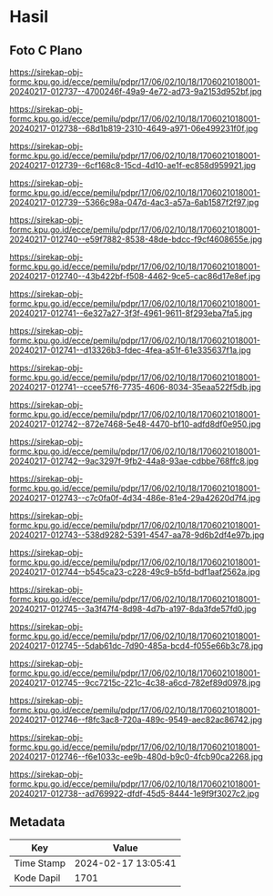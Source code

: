 # Hasil

## Foto C Plano

https://sirekap-obj-formc.kpu.go.id/ecce/pemilu/pdpr/17/06/02/10/18/1706021018001-20240217-012737--4700246f-49a9-4e72-ad73-9a2153d952bf.jpg

https://sirekap-obj-formc.kpu.go.id/ecce/pemilu/pdpr/17/06/02/10/18/1706021018001-20240217-012738--68d1b819-2310-4649-a971-06e499231f0f.jpg

https://sirekap-obj-formc.kpu.go.id/ecce/pemilu/pdpr/17/06/02/10/18/1706021018001-20240217-012739--6cf168c8-15cd-4d10-ae1f-ec858d959921.jpg

https://sirekap-obj-formc.kpu.go.id/ecce/pemilu/pdpr/17/06/02/10/18/1706021018001-20240217-012739--5366c98a-047d-4ac3-a57a-6ab1587f2f97.jpg

https://sirekap-obj-formc.kpu.go.id/ecce/pemilu/pdpr/17/06/02/10/18/1706021018001-20240217-012740--e59f7882-8538-48de-bdcc-f9cf4608655e.jpg

https://sirekap-obj-formc.kpu.go.id/ecce/pemilu/pdpr/17/06/02/10/18/1706021018001-20240217-012740--43b422bf-f508-4462-9ce5-cac86d17e8ef.jpg

https://sirekap-obj-formc.kpu.go.id/ecce/pemilu/pdpr/17/06/02/10/18/1706021018001-20240217-012741--6e327a27-3f3f-4961-9611-8f293eba7fa5.jpg

https://sirekap-obj-formc.kpu.go.id/ecce/pemilu/pdpr/17/06/02/10/18/1706021018001-20240217-012741--d13326b3-fdec-4fea-a51f-61e335637f1a.jpg

https://sirekap-obj-formc.kpu.go.id/ecce/pemilu/pdpr/17/06/02/10/18/1706021018001-20240217-012741--ccee57f6-7735-4606-8034-35eaa522f5db.jpg

https://sirekap-obj-formc.kpu.go.id/ecce/pemilu/pdpr/17/06/02/10/18/1706021018001-20240217-012742--872e7468-5e48-4470-bf10-adfd8df0e950.jpg

https://sirekap-obj-formc.kpu.go.id/ecce/pemilu/pdpr/17/06/02/10/18/1706021018001-20240217-012742--9ac3297f-9fb2-44a8-93ae-cdbbe768ffc8.jpg

https://sirekap-obj-formc.kpu.go.id/ecce/pemilu/pdpr/17/06/02/10/18/1706021018001-20240217-012743--c7c0fa0f-4d34-486e-81e4-29a42620d7f4.jpg

https://sirekap-obj-formc.kpu.go.id/ecce/pemilu/pdpr/17/06/02/10/18/1706021018001-20240217-012743--538d9282-5391-4547-aa78-9d6b2df4e97b.jpg

https://sirekap-obj-formc.kpu.go.id/ecce/pemilu/pdpr/17/06/02/10/18/1706021018001-20240217-012744--b545ca23-c228-49c9-b5fd-bdf1aaf2562a.jpg

https://sirekap-obj-formc.kpu.go.id/ecce/pemilu/pdpr/17/06/02/10/18/1706021018001-20240217-012745--3a3f47f4-8d98-4d7b-a197-8da3fde57fd0.jpg

https://sirekap-obj-formc.kpu.go.id/ecce/pemilu/pdpr/17/06/02/10/18/1706021018001-20240217-012745--5dab61dc-7d90-485a-bcd4-f055e66b3c78.jpg

https://sirekap-obj-formc.kpu.go.id/ecce/pemilu/pdpr/17/06/02/10/18/1706021018001-20240217-012745--9cc7215c-221c-4c38-a6cd-782ef89d0978.jpg

https://sirekap-obj-formc.kpu.go.id/ecce/pemilu/pdpr/17/06/02/10/18/1706021018001-20240217-012746--f8fc3ac8-720a-489c-9549-aec82ac86742.jpg

https://sirekap-obj-formc.kpu.go.id/ecce/pemilu/pdpr/17/06/02/10/18/1706021018001-20240217-012746--f6e1033c-ee9b-480d-b9c0-4fcb90ca2268.jpg

https://sirekap-obj-formc.kpu.go.id/ecce/pemilu/pdpr/17/06/02/10/18/1706021018001-20240217-012738--ad769922-dfdf-45d5-8444-1e9f9f3027c2.jpg


## Metadata

| Key        | Value               |
| ---------- | ------------------- |
| Time Stamp | 2024-02-17 13:05:41 |
| Kode Dapil | 1701                |



